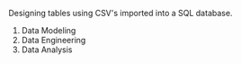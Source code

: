Designing tables using CSV's imported into a SQL database.

1. Data Modeling
2. Data Engineering
3. Data Analysis


